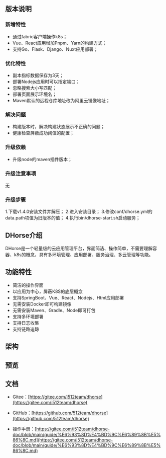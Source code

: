 ## 版本说明

### 新增特性
* 通过fabric客户端操作k8s；
* Vue、React应用增加Pnpm、Yarn的构建方式；
* 支持Go、Flask、Django、Nuxt应用部署；

### 优化特性
* 副本指标数据保存为3天；
* 部署Nodejs应用时可以指定端口；
* 忽略搜索大小写匹配；
* 部署页面展示环境名；
* Maven默认的远程仓库地址改为阿里云镜像地址；

### 解决问题
* 构建版本时，解决构建状态展示不正确的问题；
* 健康检查屏蔽成功阈值的配置；

### 升级依赖
* 升级node的maven插件版本；

### 升级注意事项

无

### 升级步骤
1.下载v1.4.0安装文件并解压；
2.进入安装目录；
3.修改conf/dhorse.yml的data.path项值为旧版本的值；
4.执行bin/dhorse-start.sh启动服务；

## DHorse介绍
DHorse是一个轻量级的云应用管理平台，界面简洁、操作简单，不需要理解容器、k8s的概念，具有多环境管理、应用部署、服务治理、多云管理等功能。

## 功能特性
* 简洁的操作界面
* 以应用为中心，屏蔽K8S的底层概念
* 支持SpringBoot、Vue、React、Nodejs、Html应用部署
* 无需安装Docker即可构建镜像
* 无需安装Maven、Gradle、Node即可打包
* 支持多环境部署
* 支持日志收集
* 支持链路追踪

## 架构


## 预览


## 文档

* Gitee：[https://gitee.com/i512team/dhorse](https://gitee.com/i512team/dhorse)

* GitHub：[https://github.com/512team/dhorse](https://github.com/512team/dhorse)

* 操作手册：[https://gitee.com/i512team/dhorse-doc/blob/main/guide/%E6%93%8D%E4%BD%9C%E6%89%8B%E5%86%8C.md](https://gitee.com/i512team/dhorse-doc/blob/main/guide/%E6%93%8D%E4%BD%9C%E6%89%8B%E5%86%8C.md)